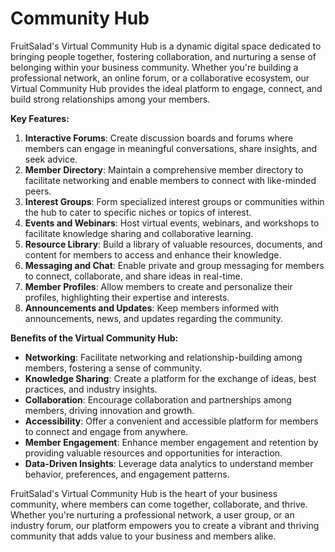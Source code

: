 # Community Hub

FruitSalad's Virtual Community Hub is a dynamic digital space dedicated to bringing people together, fostering collaboration, and nurturing a sense of belonging within your business community. Whether you're building a professional network, an online forum, or a collaborative ecosystem, our Virtual Community Hub provides the ideal platform to engage, connect, and build strong relationships among your members.

**Key Features:**

1. **Interactive Forums**: Create discussion boards and forums where members can engage in meaningful conversations, share insights, and seek advice.
2. **Member Directory**: Maintain a comprehensive member directory to facilitate networking and enable members to connect with like-minded peers.
3. **Interest Groups**: Form specialized interest groups or communities within the hub to cater to specific niches or topics of interest.
4. **Events and Webinars**: Host virtual events, webinars, and workshops to facilitate knowledge sharing and collaborative learning.
5. **Resource Library**: Build a library of valuable resources, documents, and content for members to access and enhance their knowledge.
6. **Messaging and Chat**: Enable private and group messaging for members to connect, collaborate, and share ideas in real-time.
7. **Member Profiles**: Allow members to create and personalize their profiles, highlighting their expertise and interests.
8. **Announcements and Updates**: Keep members informed with announcements, news, and updates regarding the community.

**Benefits of the Virtual Community Hub:**

* **Networking**: Facilitate networking and relationship-building among members, fostering a sense of community.
* **Knowledge Sharing**: Create a platform for the exchange of ideas, best practices, and industry insights.
* **Collaboration**: Encourage collaboration and partnerships among members, driving innovation and growth.
* **Accessibility**: Offer a convenient and accessible platform for members to connect and engage from anywhere.
* **Member Engagement**: Enhance member engagement and retention by providing valuable resources and opportunities for interaction.
* **Data-Driven Insights**: Leverage data analytics to understand member behavior, preferences, and engagement patterns.

FruitSalad's Virtual Community Hub is the heart of your business community, where members can come together, collaborate, and thrive. Whether you're nurturing a professional network, a user group, or an industry forum, our platform empowers you to create a vibrant and thriving community that adds value to your business and members alike.

